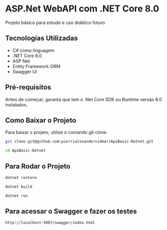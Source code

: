 # ASP.Net WebAPI com .NET Core 8.0

Projeto básico para estudo e uso didático futuro

## Tecnologias Utilizadas

- C# como linguagem
- .NET Core 8.0
- ASP Net
- Entity Framework ORM
- Swagger UI

## Pré-requisitos
Antes de começar, garanta que tem o .Net Core SDK ou Runtime versão 8.0 instalados.

## Como Baixar o Projeto

Para baixar o projeto, utilize o comando git clone

```bash
git clone git@github.com:pierrialexandervidmar/ApiBasic-Dotnet.git

cd ApiBasic-Dotnet
```

## Para Rodar o Projeto

```bash
dotnet restore

dotnet build

dotnet run
```

## Para acessar o Swagger e fazer os testes

```bash
http://localhost:5007/swagger/index.html
```


